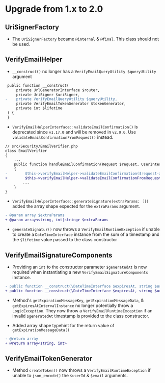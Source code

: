 # Upgrade from 1.x to 2.0

## UriSignerFactory

- The `UriSignerFactory` became `@internal` & `@final`. This class should not be
used.

## VerifyEmailHelper

- `__construct()` no longer has a `VerifyEmailQueryUtility $queryUtility` argument

```diff
 public function __construct(
     private UrlGeneratorInterface $router,
     private UriSigner $uriSigner,
-    private VerifyEmailQueryUtility $queryUtility,
     private VerifyEmailTokenGenerator $tokenGenerator,
     private int $lifetime
 ) {
 }
```

- `VerifyEmailHelperInterface::validateEmailConfirmation()` is deprecated since
`v1.17.0` and will be removed in `v2.0.0`. Use `validateEmailConfirmationFromRequest()`
instead.

```diff
// src/Security/EmailVerifier.php
class EmailVerifier
{
    ...
    public function handleEmailConfirmation(Request $request, UserInterface $user): void
    {
-        $this->verifyEmailHelper->validateEmailConfirmation($request->getUri(), $user->getId(), $user->getEmail());
+        $this->verifyEmailHelper->validateEmailConfirmationFromRequest($request, $user->getId(), $user->getEmail());
        ...
    }
}
```

- `VerifyEmailHelperInterface::generateSignature(extraParams: [])` added the array
shape expected for the `extraParams` argument.

```diff
- @param array $extraParams
+ @param array<string, int|string> $extraParams
```

- `generateSignatur()` now throws a `VerifyEmailRuntimeException` if unable to create a `DateTimeInterface`
instance from the sum of a timestamp and the `$lifetime` value passed to the class constructor


## VerifyEmailSignatureComponents

- Providing an `int` to the constructor parameter `$generatedAt` is now required
when instantiating a new `VerifyEmailSignatureComponents` instance.

```diff
- public function __construct(\DateTimeInterface $expiresAt, string $uri, ?int $generatedAt = null)
+ public function __construct(\DateTimeInterface $expiresAt, string $uri, int $generatedAt)
```

- Method's `getExpirationMessageKey`, `getExpirationMessageData`, & `getExpiresAtIntervalInstance`
no longer potentially throw a `LogicException`. They now throw a `VerifyEmailRuntimeException`
if an invalid `$generatedAt` timestamp is provided to the class constructor.

- Added array shape typehint for the return value of `getExpirationMessageData()`

```diff
- @return array
+ @return array<string, int>
```

## VerifyEmailTokenGenerator

- Method `createToken()` now throws a `VerifyEmailRuntimeException` if unable to `json_encode()` the
  `$userId` & `$email` arguments.
